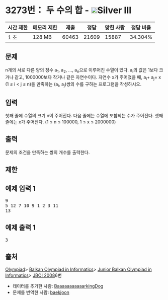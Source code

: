# 3273번： 두 수의 합 - <img src="https://static.solved.ac/tier_small/8.svg" style="height:20px" />Silver III


| 시간 제한 | 메모리 제한 | 제출 | 정답 | 맞힌 사람 | 정답 비율 |
| --- | --- | --- | --- | --- | --- |
| 1 초 | 128 MB | 60463 | 21609 | 15887 | 34.304% |


## 문제


n개의 서로 다른 양의 정수 a<sub>1</sub>, a<sub>2</sub>, ..., a<sub>n</sub>으로 이루어진 수열이 있다. a<sub>i</sub>의 값은 1보다 크거나 같고, 1000000보다 작거나 같은 자연수이다. 자연수 x가 주어졌을 때, a<sub>i</sub>+ a<sub>j</sub>= x (1 ≤ i < j ≤ n)을 만족하는 (a<sub>i</sub>, a<sub>j</sub>)쌍의 수를 구하는 프로그램을 작성하시오.



## 입력


첫째 줄에 수열의 크기 n이 주어진다. 다음 줄에는 수열에 포함되는 수가 주어진다. 셋째 줄에는 x가 주어진다. (1 ≤ n ≤ 100000, 1 ≤ x ≤ 2000000)




## 출력


문제의 조건을 만족하는 쌍의 개수를 출력한다.




## 제한




## 예제 입력 1


<pre>9
5 12 7 10 9 1 2 3 11
13
</pre>


## 예제 출력 1


<pre>3
</pre>






## 출처


[Olympiad](/category/2)> [Balkan Olympiad in Informatics](/category/94)> [Junior Balkan Olympiad in Informatics](/category/273)> [JBOI 2008](/category/detail/1132)6번
- 데이터를 추가한 사람: [BaaaaaaaaaaarkingDog](/user/BaaaaaaaaaaarkingDog)
- 문제를 번역한 사람: [baekjoon](/user/baekjoon)




